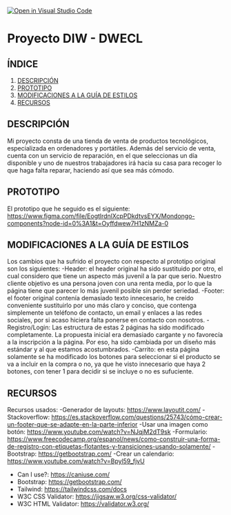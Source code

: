 [![Open in Visual Studio Code](https://classroom.github.com/assets/open-in-vscode-c66648af7eb3fe8bc4f294546bfd86ef473780cde1dea487d3c4ff354943c9ae.svg)](https://classroom.github.com/online_ide?assignment_repo_id=9712694&assignment_repo_type=AssignmentRepo)
# Proyecto DIW - DWECL

## ÍNDICE
1. [DESCRIPCIÓN](#id1)
2. [PROTOTIPO](#id2)
3. [MODIFICACIONES A LA GUÍA DE ESTILOS](#id3)
4. [RECURSOS](#id4)

## DESCRIPCIÓN<a name="id1"></a>
Mi proyecto consta de una tienda de venta de productos tecnológicos, especializada en ordenadores y portátiles. Además del servicio de venta,
cuenta con un servicio de reparación, en el que seleccionas un día disponible y uno de nuestros trabajadores irá hacia su casa para recoger
lo que haga falta reparar, haciendo así que sea más cómodo.

## PROTOTIPO<a name="id2"></a>
El prototipo que he seguido es el siguiente: https://www.figma.com/file/EogtlrdnlXcpPDkdtvsEYX/Mondongo-components?node-id=0%3A1&t=Oyffdwew7H1zNMZa-0

## MODIFICACIONES A LA GUÍA DE ESTILOS<a name="id3"></a>
Los cambios que ha sufrido el proyecto con respecto al prototipo original son los siguientes:
-Header: el header original ha sido sustituido por otro, el cual considero que tiene un aspecto más juvenil a la par que serio. Nuestro
cliente objetivo es una persona joven con una renta media, por lo que la página tiene que parecer lo más juvenil posible sin perder seriedad.
-Footer: el footer original contenía demasiado texto innecesario, he creído conveniente sustituirlo por uno más claro y conciso, que contenga
simplemente un teléfono de contacto, un email y enlaces a las redes sociales, por si acaso hiciera falta ponerse en contacto con nosotros.
-Registro/Login: Las estructura de estas 2 páginas ha sido modificado completamente. La propuesta inicial era demasiado cargante y no favorecía a la inscripción a la página. Por eso, ha sido cambiada por un diseño más estándar y al que estamos acostumbrados.
-Carrito: en esta página solamente se ha modificado los botones para seleccionar si el producto se va a incluir en la compra o no, ya que he visto innecesario que haya 2 botones, con tener 1 para decidir si se incluye o no es sufuciente.

## RECURSOS<a name="id4"></a>
Recursos usados:
-Generador de layouts: https://www.layoutit.com/
-Stackoverflow: https://es.stackoverflow.com/questions/25743/cómo-crear-un-footer-que-se-adapte-en-la-parte-inferior
-Usar una imagen como botón: https://www.youtube.com/watch?v=NJqjM2dT9sk
-Formulario: https://www.freecodecamp.org/espanol/news/como-construir-una-forma-de-registro-con-etiquetas-flotantes-y-transiciones-usando-solamente/
-Bootstrap: https://getbootstrap.com/
-Crear un calendario: https://www.youtube.com/watch?v=Bpyl59_fjvU

- Can I use?: https://caniuse.com/
- Bootstrap: https://getbootstrap.com/
- Tailwind: https://tailwindcss.com/docs
- W3C CSS Validator: https://jigsaw.w3.org/css-validator/
- W3C HTML Validator: https://validator.w3.org/
